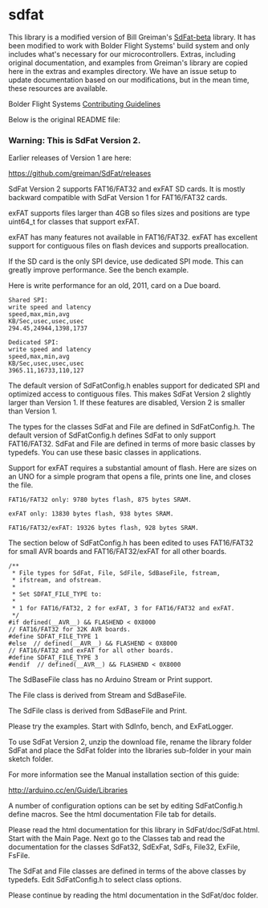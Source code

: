 # sdfat

This library is a modified version of Bill Greiman's [SdFat-beta](https://github.com/greiman/SdFat-beta) library. It has been modified to work with Bolder Flight Systems' build system and only includes what's necessary for our microcontrollers. Extras, including original documentation, and examples from Greiman's library are copied here in the extras and examples directory. We have an issue setup to update documentation based on our modifications, but in the mean time, these resources are available.

Bolder Flight Systems [Contributing Guidelines](#CONTRIBUTING.md)

Below is the original README file:

### Warning: This is SdFat Version 2.

Earlier releases of Version 1 are here:

https://github.com/greiman/SdFat/releases

SdFat Version 2 supports FAT16/FAT32 and exFAT SD cards. It is mostly
backward compatible with SdFat Version 1 for FAT16/FAT32 cards.

exFAT supports files larger than 4GB so files sizes and positions are
type uint64_t for classes that support exFAT.

exFAT has many features not available in FAT16/FAT32.  exFAT has excellent
support for contiguous files on flash devices and supports preallocation.

If the SD card is the only SPI device, use dedicated SPI mode. This can
greatly improve performance. See the bench example.

Here is write performance for an old, 2011, card on a Due board.
```
Shared SPI:
write speed and latency
speed,max,min,avg
KB/Sec,usec,usec,usec
294.45,24944,1398,1737

Dedicated SPI:
write speed and latency
speed,max,min,avg
KB/Sec,usec,usec,usec
3965.11,16733,110,127
```
The default version of SdFatConfig.h enables support for dedicated SPI and
optimized access to contiguous files.  This makes SdFat Version 2 slightly
larger than Version 1.  If these features are disabled, Version 2 is smaller
than Version 1.

The types for the classes SdFat and File are defined in SdFatConfig.h.
The default version of SdFatConfig.h defines SdFat to only support FAT16/FAT32.
SdFat and File are defined in terms of more basic classes by typedefs.  You
can use these basic classes in applications.

Support for exFAT requires a substantial amount of flash.  Here are sizes on
an UNO for a simple program that opens a file, prints one line, and closes
the file.
```
FAT16/FAT32 only: 9780 bytes flash, 875 bytes SRAM.

exFAT only: 13830 bytes flash, 938 bytes SRAM.

FAT16/FAT32/exFAT: 19326 bytes flash, 928 bytes SRAM.
```
The section below of SdFatConfig.h has been edited to uses FAT16/FAT32 for
small AVR boards and FAT16/FAT32/exFAT for all other boards.
```
/**
 * File types for SdFat, File, SdFile, SdBaseFile, fstream,
 * ifstream, and ofstream.
 *
 * Set SDFAT_FILE_TYPE to:
 *
 * 1 for FAT16/FAT32, 2 for exFAT, 3 for FAT16/FAT32 and exFAT.
 */
#if defined(__AVR__) && FLASHEND < 0X8000
// FAT16/FAT32 for 32K AVR boards.
#define SDFAT_FILE_TYPE 1
#else  // defined(__AVR__) && FLASHEND < 0X8000
// FAT16/FAT32 and exFAT for all other boards.
#define SDFAT_FILE_TYPE 3
#endif  // defined(__AVR__) && FLASHEND < 0X8000
```
The SdBaseFile class has no Arduino Stream or Print support.

The File class is derived from Stream and SdBaseFile.

The SdFile class is derived from SdBaseFile and Print.

Please try the examples.  Start with SdInfo, bench, and ExFatLogger.

To use SdFat Version 2, unzip the download file, rename the library folder
SdFat and place the SdFat folder into the libraries sub-folder in your main
sketch folder.

For more information see the Manual installation section of this guide:

http://arduino.cc/en/Guide/Libraries

A number of configuration options can be set by editing SdFatConfig.h
define macros.  See the html documentation File tab for details.

Please read the html documentation for this library in SdFat/doc/SdFat.html.
Start with the  Main Page.  Next go to the Classes tab and read the
documentation for the classes SdFat32, SdExFat, SdFs, File32, ExFile, FsFile.

The SdFat and File classes are defined in terms of the above classes by
typedefs. Edit SdFatConfig.h to select class options.

Please continue by reading the html documentation in the SdFat/doc folder.
